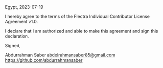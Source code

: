 Egypt, 2023-07-19

I hereby agree to the terms of the Flectra Individual Contributor License
Agreement v1.0.

I declare that I am authorized and able to make this agreement and sign this
declaration.

Signed,

Abdurrahman Saber abdelrahmansaber85@gmail.com https://github.com/abdurrahmansaber